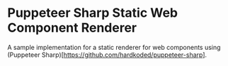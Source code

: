 # Puppeteer Sharp Static Web Component Renderer
A sample implementation for a static renderer for web components using (Puppeteer Sharp)[https://github.com/hardkoded/puppeteer-sharp].

